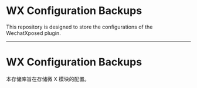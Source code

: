 # WX Configuration Backups

This repository is designed to store the configurations of the WechatXposed plugin. 

---

# WX Configuration Backups

本存储库旨在存储微 X 模块的配置。
